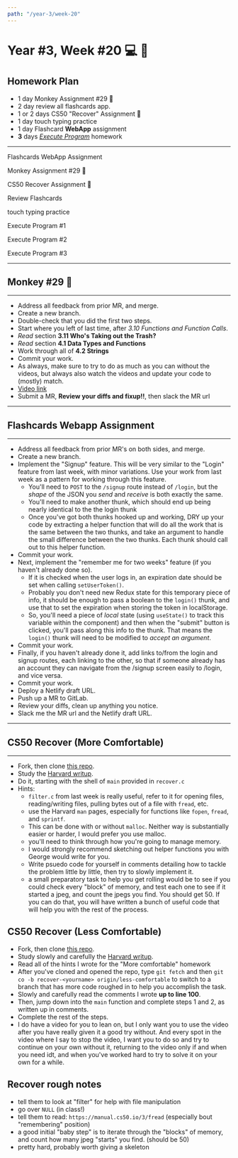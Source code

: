 ```yaml
---
path: "/year-3/week-20"
---
```


# Year #3, Week #20 💻 🏹

## Homework Plan

- 1 day Monkey Assignment #29 🐒
- 2 day review all flashcards app.
- 1 or 2 days CS50 "Recover" Assignment 🥸
- 1 day touch typing practice
- 1 day Flashcard **WebApp** assignment
- **3** days [_Execute Program_](https://www.executeprogram.com) homework

---

<Checkable id="flash-app">Flashcards WebApp Assignment</Checkable>

<Checkable id="monkey-29">Monkey Assignment #29 🐒</Checkable>

<Checkable id="cs50-recover">CS50 Recover Assignment 🥸</Checkable>

<Checkable id="flash-review">Review Flashcards</Checkable>

<Checkable id="typing">touch typing practice</Checkable>

<Checkable id="xp-1">Execute Program #1</Checkable>

<Checkable id="xp-2">Execute Program #2</Checkable>

<Checkable id="xp-3">Execute Program #3</Checkable>

---

## Monkey #29 🐒

---

- Address all feedback from prior MR, and merge.
- Create a new branch.
- Double-check that you did the first two steps.
- Start where you left of last time, after _3.10 Functions and Function Calls_.
- _Read_ section **3.11 Who's Taking out the Trash?**
- _Read_ section **4.1 Data Types and Functions**
- Work through all of **4.2 Strings**
- Commit your work.
- As always, make sure to try to do as much as you can without the videos, but
  always also watch the videos and update your code to (mostly) match.
- [Video link](https://flp-assets.nyc3.digitaloceanspaces.com/storage/htc-videos/monkey/39--4.2-strings.mp4)
- Submit a MR, **Review your diffs and fixup!!**, then slack the MR url

---

## Flashcards Webapp Assignment

---

- Address all feedback from prior MR's on both sides, and merge.
- Create a new branch.
- Implement the "Signup" feature. This will be very similar to the "Login"
  feature from last week, with minor variations. Use your work from last week as
  a pattern for working through this feature.
  - You'll need to `POST` to the `/signup` route instead of `/login`, but the
    _shape_ of the JSON you _send_ and _receive_ is both exactly the same.
  - You'll need to make another thunk, which should end up being nearly
    identical to the the login thunk
  - Once you've got both thunks hooked up and working, DRY up your code by
    extracting a helper function that will do all the work that is the same
    between the two thunks, and take an argument to handle the small difference
    between the two thunks. Each thunk should call out to this helper function.
- Commit your work.
- Next, implement the "remember me for two weeks" feature (if you haven't
  already done so).
  - If it is checked when the user logs in, an expiration date should be set
    when calling `setUserToken()`.
  - Probably you don't need new Redux state for this temporary piece of info, it
    should be enough to pass a boolean to the `login()` thunk, and use that to
    set the expiration when storing the token in localStorage.
  - So, you'll need a piece of _local_ state (using `useState()` to track this
    variable within the component) and then when the "submit" button is clicked,
    you'll pass along this info to the thunk. That means the `login()` thunk
    will need to be modified to _accept an argument_.
- Commit your work.
- Finally, if you haven't already done it, add links to/from the login and
  signup routes, each linking to the other, so that if someone already has an
  account they can navigate from the /signup screen easily to /login, and vice
  versa.
- Commit your work.
- Deploy a Netlify draft URL.
- Push up a MR to GitLab.
- Review your diffs, clean up anything you notice.
- Slack me the MR url and the Netlify draft URL.

---

## CS50 Recover (More Comfortable)

---

- Fork, then clone
  [this repo](https://gitlab.howtocomputer.link/htc/cs50-recover).
- Study the
  [Harvard writup](https://cs50.harvard.edu/college/2019/fall/psets/4/recover/).
- Do it, starting with the shell of `main` provided in `recover.c`
- Hints:
  - `filter.c` from last week is really useful, refer to it for opening files,
    reading/writing files, pulling bytes out of a file with `fread`, etc.
  - use the Harvard `man` pages, especially for functions like `fopen`, `fread`,
    and `sprintf`.
  - This can be done with or without `malloc`. Neither way is substantially
    easier or harder, I would prefer you use malloc.
  - you'll need to think through how you're going to manage memory.
  - I would strongly recommend sketching out helper functions you with George
    would write for you.
  - Write psuedo code for yourself in comments detailing how to tackle the
    problem little by little, then try to slowly implement it.
  - a small preparatory task to help you get rolling would be to see if you
    could check every "block" of memory, and test each one to see if it started
    a jpeg, and count the jpegs you find. You should get 50. If you can do that,
    you will have written a bunch of useful code that will help you with the
    rest of the process.

## CS50 Recover (Less Comfortable)

- Fork, then clone
  [this repo](https://gitlab.howtocomputer.link/htc/cs50-recover).
- Study slowly and carefully the
  [Harvard writup](https://cs50.harvard.edu/college/2019/fall/psets/4/recover/).
- Read all of the hints I wrote for the "More comfortable" homework
- After you've cloned and opened the repo, type `git fetch` and then
  `git co -b recover-<yourname> origin/less-comfortable` to switch to a branch
  that has more code roughed in to help you accomplish the task.
- Slowly and carefully read the comments I wrote **up to line 100**.
- Then, jump down into the `main` function and complete steps 1 and 2, as
  written up in comments.
- Complete the rest of the steps.
- I do have a video for you to lean on, but I only want you to use the video
  after you have really given it a good try without. And every spot in the video
  where I say to stop the video, I want you to do so and try to continue on your
  own without it, returning to the video only if and when you need idt, and when
  you've worked hard to try to solve it on your own for a while.

## Recover rough notes

- tell them to look at "filter" for help with file manipulation
- go over `NULL` (in class!)
- tell them to read: `https://manual.cs50.io/3/fread` (especially bout
  "remembering" position)
- a good initial "baby step" is to iterate through the "blocks" of memory, and
  count how many jpeg "starts" you find. (should be 50)
- pretty hard, probably worth giving a skeleton
